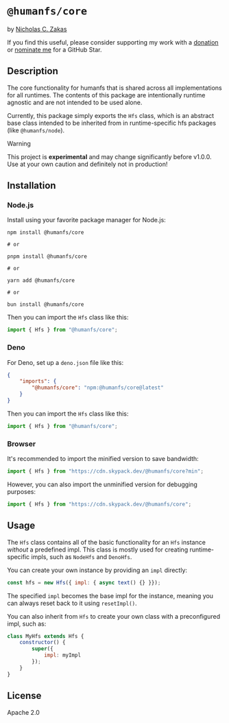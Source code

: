 # `@humanfs/core`

by [Nicholas C. Zakas](https://humanwhocodes.com)

If you find this useful, please consider supporting my work with a [donation](https://humanwhocodes.com/donate) or [nominate me](https://stars.github.com/nominate/) for a GitHub Star.

## Description

The core functionality for humanfs that is shared across all implementations for all runtimes. The contents of this package are intentionally runtime agnostic and are not intended to be used alone.

Currently, this package simply exports the `Hfs` class, which is an abstract base class intended to be inherited from in runtime-specific hfs packages (like `@humanfs/node`).

> [!WARNING]
> This project is **experimental** and may change significantly before v1.0.0. Use at your own caution and definitely not in production!

## Installation

### Node.js

Install using your favorite package manager for Node.js:

```shell
npm install @humanfs/core

# or

pnpm install @humanfs/core

# or

yarn add @humanfs/core

# or

bun install @humanfs/core
```

Then you can import the `Hfs` class like this:

```js
import { Hfs } from "@humanfs/core";
```

### Deno

For Deno, set up a `deno.json` file like this:

```json
{
	"imports": {
		"@humanfs/core": "npm:@humanfs/core@latest"
	}
}
```

Then you can import the `Hfs` class like this:

```js
import { Hfs } from "@humanfs/core";
```

### Browser

It's recommended to import the minified version to save bandwidth:

```js
import { Hfs } from "https://cdn.skypack.dev/@humanfs/core?min";
```

However, you can also import the unminified version for debugging purposes:

```js
import { Hfs } from "https://cdn.skypack.dev/@humanfs/core";
```

## Usage

The `Hfs` class contains all of the basic functionality for an `Hfs` instance *without* a predefined impl. This class is mostly used for creating runtime-specific impls, such as `NodeHfs` and `DenoHfs`.

You can create your own instance by providing an `impl` directly:

```js
const hfs = new Hfs({ impl: { async text() {} }});
```

The specified `impl` becomes the base impl for the instance, meaning you can always reset back to it using `resetImpl()`.

You can also inherit from `Hfs` to create your own class with a preconfigured impl, such as:

```js
class MyHfs extends Hfs {
	constructor() {
		super({
			impl: myImpl
		});
	}
}
```

## License

Apache 2.0
